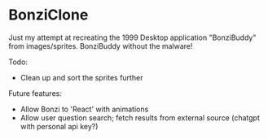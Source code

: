 # BonziClone
Just my attempt at recreating the 1999 Desktop application "BonziBuddy" from images/sprites. BonziBuddy without the malware!

Todo:
- Clean up and sort the sprites further

Future features:
- Allow Bonzi to 'React' with animations
- Allow user question search; fetch results from external source (chatgpt with personal api key?)
